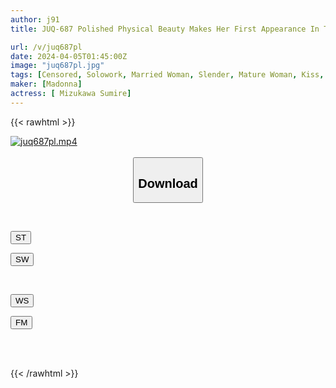 ```yaml
---
author: j91
title: JUQ-687 Polished Physical Beauty Makes Her First Appearance In The Popular Soap Series! ! Two People Who Are Perfectly Compatible Both Physically And Mentally. A Dense Kissing Soap Where 'feelings' And 'lips' Overlap, Sumire Mizukawa

url: /v/juq687pl
date: 2024-04-05T01:45:00Z
image: "juq687pl.jpg"
tags: [Censored, Solowork, Married Woman, Slender, Mature Woman, Kiss, Soapland	]
maker: [Madonna]
actress: [ Mizukawa Sumire]
---
```



{{< rawhtml >}}

<div class="video" data-videoid="3pd8DRjRppIdoJ4">
    <a href="javascript:;">
        <img src="/v/juq687pl/juq687pl.jpg" width="WIDTH" height="HEIGHT" alt="juq687pl.mp4" loading="lazy">
    </a>
</div>

<script type="text/javascript" src="https://j91.asia/asset/on-demand-st.js"></script>

<br>
  <link rel="stylesheet" href="https://j91.asia/asset/bs5.css">
  
  <center>
  <button class="btn btn-primary" type="button" data-bs-toggle="collapse" data-bs-target=".multi-collapse" aria-expanded="false" aria-controls="multiCollapseExample1 multiCollapseExample2"><h2>Download</h2></button></center>
</p>
<div class="row">
  <div class="col">
    <div class="collapse multi-collapse" id="multiCollapseExample1">
      <div class="card card-body">
	      	      <br>
<div class="buttons">  
<p><a href="https://streamtape.to/v/3pd8DRjRppIdoJ4" target="_blank"><button class="btn-hover color-3"><i class="fa fa-download"></i> ST</button></a></p>
<p><a href="https://asnwish.com/lvqy8evgeb36" target="_blank"><button class="btn-hover color-2"><i class="fa fa-download"></i> SW</button></a></p></div>
    </div>
  </div>
</div>
  <div class="col">
    <div class="collapse multi-collapse" id="multiCollapseExample2">
      <div class="card card-body">
	      <br>
<div class="buttons">
<p><a href="https://wolfstream.tv/wg8mast1pdt4"><button class="btn-hover color-9"><i class="fa fa-download"></i> WS</button></a></p>
<p><a href="https://filemoon.sx/d/kb2uztvc6k80"><button class="btn-hover color-8"><i class="fa fa-download"></i> FM</button></a></p></div>
<br><br>
      </div>
    </div>
  </div>
</div>

{{< /rawhtml >}}